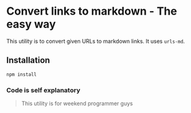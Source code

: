 # Convert links to markdown - The easy way

This utility is to convert given URLs to markdown links. It uses `urls-md`.

## Installation

```sh
npm install
```

### Code is self explanatory

> This utility is for weekend programmer guys
